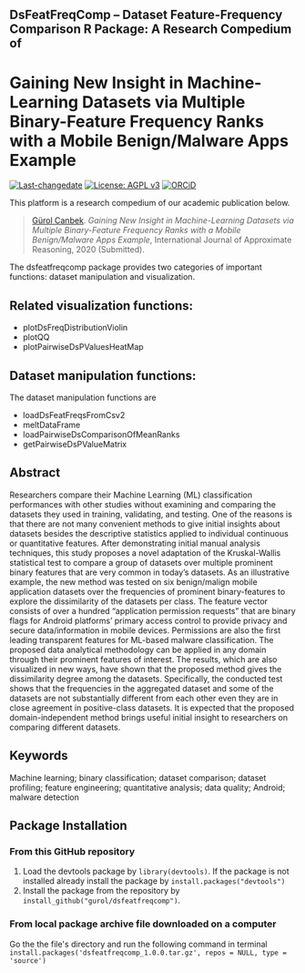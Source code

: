 ## DsFeatFreqComp – Dataset Feature-Frequency Comparison R Package: A Research Compedium of
# Gaining New Insight in Machine-Learning Datasets via Multiple Binary-Feature Frequency Ranks with a Mobile Benign/Malware Apps Example

[![Last-changedate](https://img.shields.io/badge/last%20change-2020--09--02-brightgreen.svg)](https://github.com/gurol/dsfeatfreqcomp) [![License: AGPL v3](https://img.shields.io/badge/License-AGPL%20v3-blue.svg)](https://www.gnu.org/licenses/agpl-3.0)  [![ORCiD](https://img.shields.io/badge/ORCiD-0000--0002--9337--097X-green.svg)](https://orcid.org/0000-0002-9337-097X)

This platform is a research compedium of our academic publication below.

> [Gürol Canbek](http:gurol.canbek.com/Publications). *Gaining New Insight in Machine-Learning Datasets via Multiple Binary-Feature Frequency Ranks with a Mobile Benign/Malware Apps Example*, International Journal of Approximate Reasoning, 2020 (Submitted).

The dsfeatfreqcomp package provides two categories of important functions: dataset manipulation and visualization.

## Related visualization functions:
- plotDsFreqDistributionViolin
- plotQQ
- plotPairwiseDsPValuesHeatMap

## Dataset manipulation functions:
The dataset manipulation functions are
- loadDsFeatFreqsFromCsv2
- meltDataFrame
- loadPairwiseDsComparisonOfMeanRanks
- getPairwiseDsPValueMatrix

## Abstract
Researchers compare their Machine Learning (ML) classification performances with other studies without examining and comparing the datasets they used in training, validating, and testing. One of the reasons is that there are not many convenient methods to give initial insights about datasets besides the descriptive statistics applied to individual continuous or quantitative features. After demonstrating initial manual analysis techniques, this study proposes a novel adaptation of the Kruskal-Wallis statistical test to compare a group of datasets over multiple prominent binary features that are very common in today’s datasets. As an illustrative example, the new method was tested on six benign/malign mobile application datasets over the frequencies of prominent binary-features to explore the dissimilarity of the datasets per class. The feature vector consists of over a hundred “application permission requests” that are binary flags for Android platforms’ primary access control to provide privacy and secure data/information in mobile devices. Permissions are also the first leading transparent features for ML-based malware classification. The proposed data analytical methodology can be applied in any domain through their prominent features of interest. The results, which are also visualized in new ways, have shown that the proposed method gives the dissimilarity degree among the datasets. Specifically, the conducted test shows that the frequencies in the aggregated dataset and some of the datasets are not substantially different from each other even they are in close agreement in positive-class datasets. It is expected that the proposed domain-independent method brings useful initial insight to researchers on comparing different datasets.

## Keywords
Machine learning; binary classification; dataset comparison; dataset profiling; feature engineering; quantitative analysis; data quality; Android; malware detection

## Package Installation
### From this GitHub repository
1. Load the devtools package by `library(devtools)`. If the package is not installed already install the package by `install.packages("devtools")`
2. Install the package from the repository by `install_github("gurol/dsfeatfreqcomp")`.
### From local package archive file downloaded on a computer
Go the the file's directory and run the following command in terminal
`install.packages('dsfeatfreqcomp_1.0.0.tar.gz', repos = NULL, type = 'source')`
